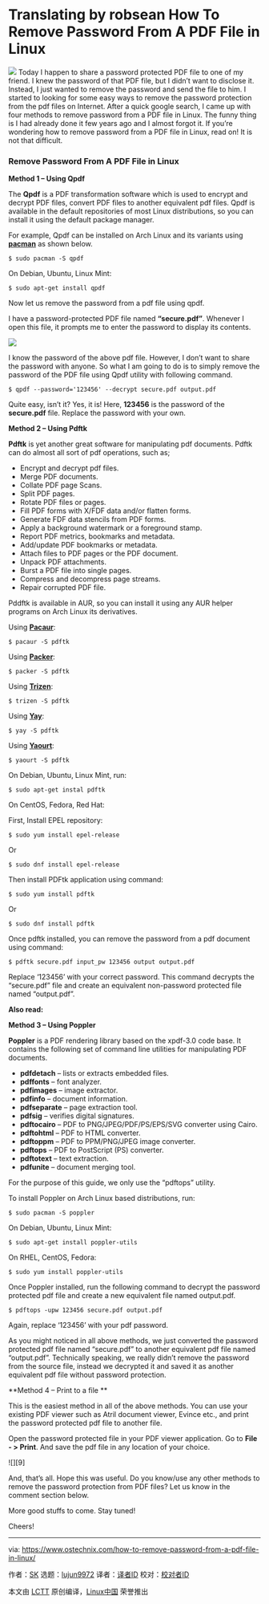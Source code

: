 Translating by robsean
How To Remove Password From A PDF File in Linux
======

![](https://www.ostechnix.com/wp-content/uploads/2018/04/Remove-Password-From-A-PDF-File-720x340.png)
Today I happen to share a password protected PDF file to one of my friend. I knew the password of that PDF file, but I didn’t want to disclose it. Instead, I just wanted to remove the password and send the file to him. I started to looking for some easy ways to remove the password protection from the pdf files on Internet. After a quick google search, I came up with four methods to remove password from a PDF file in Linux. The funny thing is I had already done it few years ago and I almost forgot it. If you’re wondering how to remove password from a PDF file in Linux, read on! It is not that difficult.

### Remove Password From A PDF File in Linux

**Method 1 – Using Qpdf**

The **Qpdf** is a PDF transformation software which is used to encrypt and decrypt PDF files, convert PDF files to another equivalent pdf files. Qpdf is available in the default repositories of most Linux distributions, so you can install it using the default package manager.

For example, Qpdf can be installed on Arch Linux and its variants using [**pacman**][1] as shown below.
```
$ sudo pacman -S qpdf

```

On Debian, Ubuntu, Linux Mint:
```
$ sudo apt-get install qpdf

```

Now let us remove the password from a pdf file using qpdf.

I have a password-protected PDF file named **“secure.pdf”**. Whenever I open this file, it prompts me to enter the password to display its contents.

![][3]

I know the password of the above pdf file. However, I don’t want to share the password with anyone. So what I am going to do is to simply remove the password of the PDF file using Qpdf utility with following command.
```
$ qpdf --password='123456' --decrypt secure.pdf output.pdf

```

Quite easy, isn’t it? Yes, it is! Here, **123456** is the password of the **secure.pdf** file. Replace the password with your own.

**Method 2 – Using Pdftk**

**Pdftk** is yet another great software for manipulating pdf documents. Pdftk can do almost all sort of pdf operations, such as;

  * Encrypt and decrypt pdf files.
  * Merge PDF documents.
  * Collate PDF page Scans.
  * Split PDF pages.
  * Rotate PDF files or pages.
  * Fill PDF forms with X/FDF data and/or flatten forms.
  * Generate FDF data stencils from PDF forms.
  * Apply a background watermark or a foreground stamp.
  * Report PDF metrics, bookmarks and metadata.
  * Add/update PDF bookmarks or metadata.
  * Attach files to PDF pages or the PDF document.
  * Unpack PDF attachments.
  * Burst a PDF file into single pages.
  * Compress and decompress page streams.
  * Repair corrupted PDF file.



Pddftk is available in AUR, so you can install it using any AUR helper programs on Arch Linux its derivatives.

Using [**Pacaur**][4]:
```
$ pacaur -S pdftk

```

Using [**Packer**][5]:
```
$ packer -S pdftk

```

Using [**Trizen**][6]:
```
$ trizen -S pdftk

```

Using [**Yay**][7]:
```
$ yay -S pdftk

```

Using [**Yaourt**][8]:
```
$ yaourt -S pdftk

```

On Debian, Ubuntu, Linux Mint, run:
```
$ sudo apt-get instal pdftk

```

On CentOS, Fedora, Red Hat:

First, Install EPEL repository:
```
$ sudo yum install epel-release

```

Or
```
$ sudo dnf install epel-release

```

Then install PDFtk application using command:
```
$ sudo yum install pdftk

```

Or
```
$ sudo dnf install pdftk

```

Once pdftk installed, you can remove the password from a pdf document using command:
```
$ pdftk secure.pdf input_pw 123456 output output.pdf

```

Replace ‘123456’ with your correct password. This command decrypts the “secure.pdf” file and create an equivalent non-password protected file named “output.pdf”.

**Also read:**

**Method 3 – Using Poppler**

**Poppler** is a PDF rendering library based on the xpdf-3.0 code base. It contains the following set of command line utilities for manipulating PDF documents.

  * **pdfdetach** – lists or extracts embedded files.
  * **pdffonts** – font analyzer.
  * **pdfimages** – image extractor.
  * **pdfinfo** – document information.
  * **pdfseparate** – page extraction tool.
  * **pdfsig** – verifies digital signatures.
  * **pdftocairo** – PDF to PNG/JPEG/PDF/PS/EPS/SVG converter using Cairo.
  * **pdftohtml** – PDF to HTML converter.
  * **pdftoppm** – PDF to PPM/PNG/JPEG image converter.
  * **pdftops** – PDF to PostScript (PS) converter.
  * **pdftotext** – text extraction.
  * **pdfunite** – document merging tool.



For the purpose of this guide, we only use the “pdftops” utility.

To install Poppler on Arch Linux based distributions, run:
```
$ sudo pacman -S poppler

```

On Debian, Ubuntu, Linux Mint:
```
$ sudo apt-get install poppler-utils

```

On RHEL, CentOS, Fedora:
```
$ sudo yum install poppler-utils

```

Once Poppler installed, run the following command to decrypt the password protected pdf file and create a new equivalent file named output.pdf.
```
$ pdftops -upw 123456 secure.pdf output.pdf

```

Again, replace ‘123456’ with your pdf password.

As you might noticed in all above methods, we just converted the password protected pdf file named “secure.pdf” to another equivalent pdf file named “output.pdf”. Technically speaking, we really didn’t remove the password from the source file, instead we decrypted it and saved it as another equivalent pdf file without password protection.

**Method 4 – Print to a file
**

This is the easiest method in all of the above methods. You can use your existing PDF viewer such as Atril document viewer, Evince etc., and print the password protected pdf file to another file.

Open the password protected file in your PDF viewer application. Go to **File - > Print**. And save the pdf file in any location of your choice.

![][9]

And, that’s all. Hope this was useful. Do you know/use any other methods to remove the password protection from PDF files? Let us know in the comment section below.

More good stuffs to come. Stay tuned!

Cheers!



--------------------------------------------------------------------------------

via: https://www.ostechnix.com/how-to-remove-password-from-a-pdf-file-in-linux/

作者：[SK][a]
选题：[lujun9972](https://github.com/lujun9972)
译者：[译者ID](https://github.com/译者ID)
校对：[校对者ID](https://github.com/校对者ID)

本文由 [LCTT](https://github.com/LCTT/TranslateProject) 原创编译，[Linux中国](https://linux.cn/) 荣誉推出

[a]:https://www.ostechnix.com/author/sk/
[1]:https://www.ostechnix.com/getting-started-pacman/
[2]:data:image/gif;base64,R0lGODlhAQABAIAAAAAAAP///yH5BAEAAAAALAAAAAABAAEAAAIBRAA7
[3]:http://www.ostechnix.com/wp-content/uploads/2018/04/Remove-Password-From-A-PDF-File-1.png
[4]:https://www.ostechnix.com/install-pacaur-arch-linux/
[5]:https://www.ostechnix.com/install-packer-arch-linux-2/
[6]:https://www.ostechnix.com/trizen-lightweight-aur-package-manager-arch-based-systems/
[7]:https://www.ostechnix.com/yay-found-yet-another-reliable-aur-helper/
[8]:https://www.ostechnix.com/install-yaourt-arch-linux/
